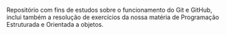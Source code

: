 Repositório com fins de estudos sobre o funcionamento do Git e GitHub, inclui também a resolução de exercícios da nossa matéria de Programação Estruturada e Orientada a objetos.
